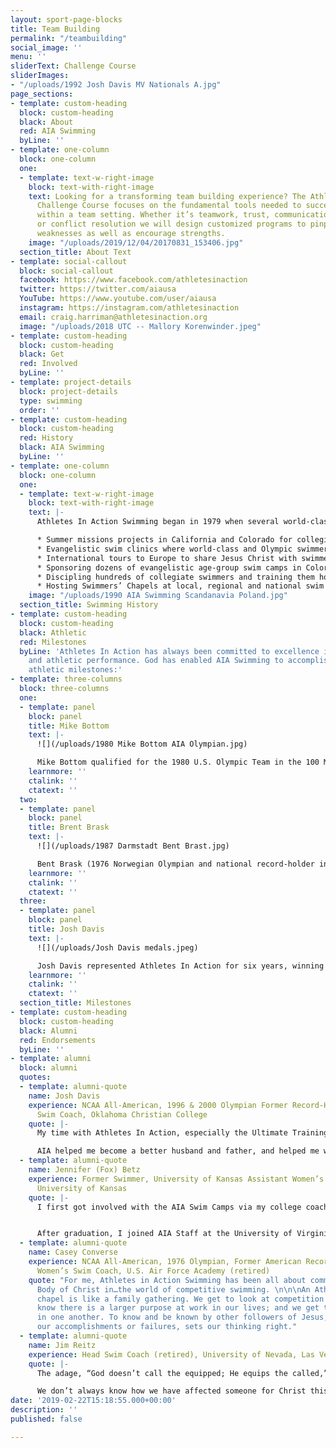 ```yaml
---
layout: sport-page-blocks
title: Team Building
permalink: "/teambuilding"
social_image: ''
menu: ''
sliderText: Challenge Course
sliderImages:
- "/uploads/1992 Josh Davis MV Nationals A.jpg"
page_sections:
- template: custom-heading
  block: custom-heading
  black: About
  red: AIA Swimming
  byLine: ''
- template: one-column
  block: one-column
  one:
  - template: text-w-right-image
    block: text-with-right-image
    text: Looking for a transforming team building experience? The Athletes in Action
      Challenge Course focuses on the fundamental tools needed to successfully work
      within a team setting. Whether it’s teamwork, trust, communication, leadership
      or conflict resolution we will design customized programs to pinpoint and improve
      weaknesses as well as encourage strengths.
    image: "/uploads/2019/12/04/20170831_153406.jpg"
  section_title: About Text
- template: social-callout
  block: social-callout
  facebook: https://www.facebook.com/athletesinaction
  twitter: https://twitter.com/aiausa
  YouTube: https://www.youtube.com/user/aiausa
  instagram: https://instagram.com/athletesinaction
  email: craig.harriman@athletesinaction.org
  image: "/uploads/2018 UTC -- Mallory Korenwinder.jpeg"
- template: custom-heading
  block: custom-heading
  black: Get
  red: Involved
  byLine: ''
- template: project-details
  block: project-details
  type: swimming
  order: ''
- template: custom-heading
  block: custom-heading
  red: History
  black: AIA Swimming
  byLine: ''
- template: one-column
  block: one-column
  one:
  - template: text-w-right-image
    block: text-with-right-image
    text: |-
      Athletes In Action Swimming began in 1979 when several world-class swimmers from the University of Southern California asked AIA to begin a Christian swim team. AIA Swimming has impacted the sport for over 40 years through…

      * Summer missions projects in California and Colorado for collegiate swimmers from around the United States.
      * Evangelistic swim clinics where world-class and Olympic swimmers demonstrated swimming technique and shared their faith in Christ.
      * International tours to Europe to share Jesus Christ with swimmers, coaches and host families.
      * Sponsoring dozens of evangelistic age-group swim camps in Colorado, Georgia, Indiana, Illinois and Alabama.
      * Discipling hundreds of collegiate swimmers and training them how to apply biblical principles to sports and faith.
      * Hosting Swimmers’ Chapels at local, regional and national swim meets.
    image: "/uploads/1990 AIA Swimming Scandanavia Poland.jpg"
  section_title: Swimming History
- template: custom-heading
  block: custom-heading
  black: Athletic
  red: Milestones
  byLine: 'Athletes In Action has always been committed to excellence in ministry
    and athletic performance. God has enabled AIA Swimming to accomplish some incredible
    athletic milestones:'
- template: three-columns
  block: three-columns
  one:
  - template: panel
    block: panel
    title: Mike Bottom
    text: |-
      ![](/uploads/1980 Mike Bottom AIA Olympian.jpg)

      Mike Bottom qualified for the 1980 U.S. Olympic Team in the 100 M Butterfly, currently serves as the Head Swim Coach at the University of Michigan, and was a member of the 2016 U.S. Olympic coaching staff.
    learnmore: ''
    ctalink: ''
    ctatext: ''
  two:
  - template: panel
    block: panel
    title: Brent Brask
    text: |-
      ![](/uploads/1987 Darmstadt Bent Brast.jpg)

      Bent Brask (1976 Norwegian Olympian and national record-holder in the 100 M Butterfly), served on the staff of Athletes In Action and represented AIA internationally in Europe.
    learnmore: ''
    ctalink: ''
    ctatext: ''
  three:
  - template: panel
    block: panel
    title: Josh Davis
    text: |-
      ![](/uploads/Josh Davis medals.jpeg)

      Josh Davis represented Athletes In Action for six years, winning individual and relay national championships, garnishing three gold medals at the 1996 Olympics, setting the American Record in the 200 M Freestyle three times, and winning two silver medals at the 2000 Olympic Games.
    learnmore: ''
    ctalink: ''
    ctatext: ''
  section_title: Milestones
- template: custom-heading
  block: custom-heading
  black: Alumni
  red: Endorsements
  byLine: ''
- template: alumni
  block: alumni
  quotes:
  - template: alumni-quote
    name: Josh Davis
    experience: NCAA All-American, 1996 & 2000 Olympian Former Record-Holder Head
      Swim Coach, Oklahoma Christian College
    quote: |-
      My time with Athletes In Action, especially the Ultimate Training Camp and the AIA Special, catapulted me spiritually to a whole new level. The friendships and discipleship I received created a foundation of a better attitude, stronger work ethic, humility, and insight into relationships that had immediate impact on my life and future.

      AIA helped me become a better husband and father, and helped me win gold and silver medals in the Olympic Games. No matter where I was, I was equipped to share my faith winsomely and lovingly. I can’t imagine my life without Athletes In Action.
  - template: alumni-quote
    name: Jennifer (Fox) Betz
    experience: Former Swimmer, University of Kansas Assistant Women’s Swim Coach,
      University of Kansas
    quote: |-
      I first got involved with the AIA Swim Camps via my college coach. God worked through those camps and the sport of swimming, learning about a personal relationship with Christ, applying biblical principles to athletics, living out the gospel each day with my team, and glorifying God through sport.


      After graduation, I joined AIA Staff at the University of Virginia. After two years on AIA staff, I decided to go back into full-time coaching at my alma-mater. AIA has had a long-lasting impact on my life and I’m forever grateful that God has used the ministry of AIA Swimming to grow and mature me in my relationship with Christ and others.
  - template: alumni-quote
    name: Casey Converse
    experience: NCAA All-American, 1976 Olympian, Former American Record-Holder Head
      Women’s Swim Coach, U.S. Air Force Academy (retired)
    quote: "For me, Athletes in Action Swimming has been all about community. We are\nthe
      Body of Christ in…the world of competitive swimming. \n\n\nAn Athletes in Action
      chapel is like a family gathering. We get to look at competition differently;\nwe
      know there is a larger purpose at work in our lives; and we get to affirm\nthat
      in one another. To know and be known by other followers of Jesus, regardless\nof
      our accomplishments or failures, sets our thinking right."
  - template: alumni-quote
    name: Jim Reitz
    experience: Head Swim Coach (retired), University of Nevada, Las Vegas
    quote: |-
      The adage, “God doesn’t call the equipped; He equips the called,” describes me perfectly. I prayed that God would use me to make an impact for Him at the AIA Swim Camps and that the overflow of my relationship with Christ would spill over into my relationship with the campers.

      We don’t always know how we have affected someone for Christ this side of eternity, but I hope I was able to inspire a few to become sold-out Jesus followers and to be light in their circles of influence.
date: '2019-02-22T15:18:55.000+00:00'
description: ''
published: false

---
```

